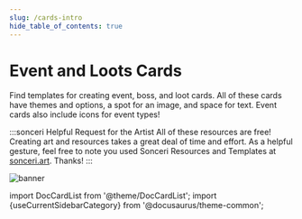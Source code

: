 ```yaml
---
slug: /cards-intro
hide_table_of_contents: true
---
```


# Event and Loots Cards
Find templates for creating event, boss, and loot cards. All of these cards have themes and options, a spot for an image, and space for text. Event cards also include icons for event types!

:::sonceri Helpful Request for the Artist
All of these resources are free! Creating art and resources takes a great deal of time and effort. As a helpful gesture, feel free to note you used Sonceri Resources and Templates at [sonceri.art](https://sonceri.art/). Thanks! 
:::

![banner](/img/landing/card-intro.png)

import DocCardList from '@theme/DocCardList';
import {useCurrentSidebarCategory} from '@docusaurus/theme-common';

<DocCardList items={useCurrentSidebarCategory().items}/>